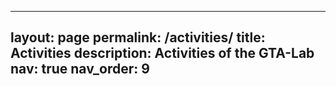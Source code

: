 
---
layout: page
permalink: /activities/
title: Activities
description: Activities of the GTA-Lab
nav: true
nav_order: 9
---

